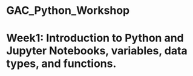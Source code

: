 # GAC_Python_Workshop
# Week1: Introduction to Python and Jupyter Notebooks, variables, data types, and functions.
